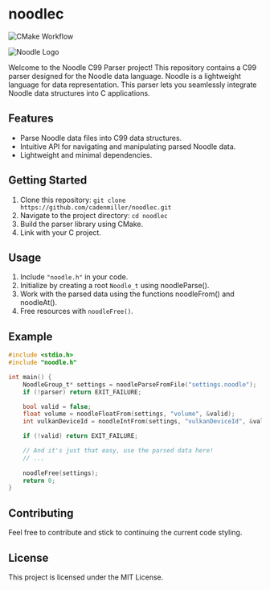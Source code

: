 
# noodlec
![CMake Workflow](https://github.com/cadenmiller/noodlec/actions/workflows/cmake-multi-platform.yml/badge.svg)

![Noodle Logo](https://raw.githubusercontent.com/cadenmiller/noodlec/cc84de0fc0f7911c4fc080a8a9359c4168ba38c4/Images/noodle.svg)

Welcome to the Noodle C99 Parser project! This repository contains a C99 parser designed for the Noodle data language. Noodle is a lightweight language for data representation. This parser lets you seamlessly integrate Noodle data structures into C applications.

## Features

- Parse Noodle data files into C99 data structures.
- Intuitive API for navigating and manipulating parsed Noodle data.
- Lightweight and minimal dependencies.

## Getting Started

1. Clone this repository: `git clone https://github.com/cadenmiller/noodlec.git`
2. Navigate to the project directory: `cd noodlec`
3. Build the parser library using CMake.
4. Link with your C project.

## Usage

1. Include `"noodle.h"` in your code.
2. Initialize by creating a root `Noodle_t` using noodleParse().
4. Work with the parsed data using the functions noodleFrom() and noodleAt().
5. Free resources with `noodleFree()`.

## Example

```c
#include <stdio.h>
#include "noodle.h"

int main() {
    NoodleGroup_t* settings = noodleParseFromFile("settings.noodle");
    if (!parser) return EXIT_FAILURE;

    bool valid = false;
    float volume = noodleFloatFrom(settings, "volume", &valid);
    int vulkanDeviceId = noodleIntFrom(settings, "vulkanDeviceId", &valid);  

    if (!valid) return EXIT_FAILURE;

    // And it's just that easy, use the parsed data here!
    // ...
    
    noodleFree(settings);
    return 0;
}
```

## Contributing

Feel free to contribute and stick to continuing the current code styling.

## License

This project is licensed under the MIT License.
